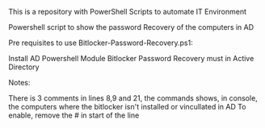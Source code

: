 This is a repository with PowerShell Scripts to automate IT Environment

Powershell script to show the password Recovery of the computers in AD

Pre requisites to use Bitlocker-Password-Recovery.ps1:

Install AD Powershell Module
Bitlocker Password Recovery must in Active Directory

Notes:

There is 3 comments in lines 8,9 and 21, the commands shows, in console, the computers where the bitlocker isn't installed or vincullated in AD
To enable, remove the # in start of the line
